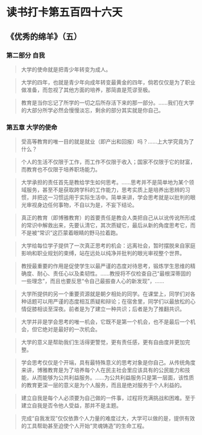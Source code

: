 # 读书打卡第五百四十六天
## 《优秀的绵羊》（五）
### 第二部分 自我

> 大学的使命就是把青少年转变为成人。

> 大学的四年，也就是青少年向成年转变最黄金的四年，倘若仅仅是为了职业做准备，而忽视了其他方面的培养，那简直是荒谬至极。

> 教育是当你忘记了所学的一切之后所存活下来的那一部分。……我们在大学的大部分所学必然会慢慢淡忘，剩余的部分其实就是你自己。

### 第五章 大学的使命

> 受高等教育的唯一目的就是就业（即产出和回报）吗？……上大学究竟为了什么？

> 个人的生活不仅限于工作，而工作不仅限于收入；国家不仅限于它的财富，而教育也不仅限于培养职场能力。

> 大学承担的责任首先是教给学生如何思考。……思考并不是简单地为某个领域服务，甚至不是获取跨学科的工作能力，思考实质上是培养出思辨的习惯，并把这一习惯运用于实际生活中。简单来讲，学会思考就是以批判的眼光审视身边任何事物，不自以为是，不妄下结论。

> 真正的教育（即博雅教育）的首要责任是教会人类把自己从以讹传讹所形成的常识中解救出来，先要认清它，其次质疑它，最后从新的角度思考它，而不是被“常识”这匹蒙着眼睛的野马拉着跑。

> 大学给每位学子提供了一次真正思考的机会：远离社会，暂时摆脱来自家庭影响和职业规划的束缚，站在远处以纯净并批判的眼光审视整个世界。

> 教授最重要的作用是促使学生以最严谨的态度对待思考，锻炼学生思维的精确度、耐心、责任心以及柔韧性。……教授将不仅检查自己“最根深蒂固的一些理念”，而且也要反思“令自己最振奋人心的新发现”，……

> 大学所提供的另一个重要资源就是朝夕相处的同学。在课堂上，同学们对各种话题可以用严谨的态度相互质疑和辩论；在宿舍里，同学们以最放松的心情促膝相谈至深夜。前者是为了建立一种共识；后者是为了推翻共识。

> 大学并非是学会思考的唯一机会，它既不是第一个机会，也不是最后一个机会，但它绝对是最好的一次机会。

> 大学的意义是帮助我们生活得更警觉，更有责任感，更有自由度并更加完整。

> 学会思考仅仅是个开端，具有最特殊意义的思考对象是你自己。从传统角度来讲，博雅教育是为了培养每个人在民主社会里应该具有的公民能力和技能，从而能够为公共利益服务。……为公共利益服务只是第一层面，该性质的教育更深一层的意义是为个人服务，而且是绝对服务于个人利益的。

> 建立自我是每个人必须要为自己做的一件事，过程将充满挑战和困难。至于建立自我是否令他人受益，那并不是主题。

> 完成“自我发现”仅仅依靠个人力量的难度过大，大学可以做的是，提供有效的工具帮助甚至迫使个人开始“灵魂铸造”的生命工程。